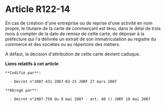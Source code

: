 # Article R122-14

En cas de création d'une entreprise ou de reprise d'une activité en nom propre, le titulaire de la carte de commerçant est
tenu, dans le délai de trois mois à compter de la date de remise de cette carte, de déposer à la préfecture qui l'a délivrée
un extrait de son immatriculation au registre du commerce et des sociétés ou au répertoire des métiers.

A défaut, la décision d'attribution de cette carte devient caduque.

**Liens relatifs à cet article**

	**Codifié par**:

	  - Décret n°2007-431 2007-03-25 JORF 27 mars 2007

	**Abrogé par**:

	  - Décret n°2007-750 du 9 mai 2007 - art. 40 () JORF 10 mai 2007
